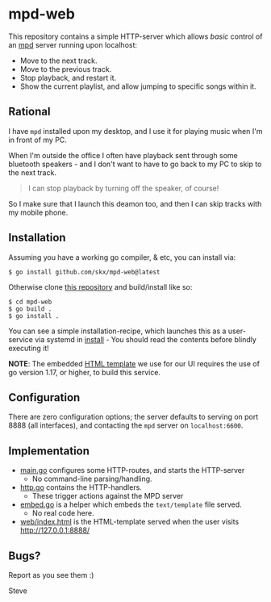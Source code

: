 # mpd-web

This repository contains a simple HTTP-server which allows *basic* control of an [mpd](https://www.musicpd.org/) server running upon localhost:

* Move to the next track.
* Move to the previous track.
* Stop playback, and restart it.
* Show the current playlist, and allow jumping to specific songs within it.


## Rational

I have `mpd` installed upon my desktop, and I use it for playing music when I'm in front of my PC.

When I'm outside the office I often have playback sent through some bluetooth speakers - and I don't want to have to go back to my PC to skip to the next track.

> I can stop playback by turning off the speaker, of course!

So I make sure that I launch this deamon too, and then I can skip tracks with my mobile phone.



## Installation

Assuming you have a working go compiler, & etc, you can install via:

    $ go install github.com/skx/mpd-web@latest

Otherwise clone [this repository](https://github.com/skx/mpd-web) and build/install like so:

    $ cd mpd-web
    $ go build .
    $ go install .

You can see a simple installation-recipe, which launches this as a user-service via systemd in [install](install) - You should read the contents before blindly executing it!

**NOTE**: The embedded [HTML template](web/index.html) we use for our UI requires the use of go version 1.17, or higher, to build this service.



## Configuration

There are zero configuration options; the server defaults to serving on port 8888 (all interfaces), and contacting the `mpd` server on `localhost:6600`.



## Implementation

* [main.go](main.go) configures some HTTP-routes, and starts the HTTP-server
  * No command-line parsing/handling.
* [http.go](http.go) contains the HTTP-handlers.
  * These trigger actions against the MPD server
* [embed.go](embed.go) is a helper which embeds the `text/template` file served.
  * No real code here.
* [web/index.html](web/index.html) is the HTML-template served when the user visits http://127.0.0.1:8888/


## Bugs?

Report as you see them :)



Steve

